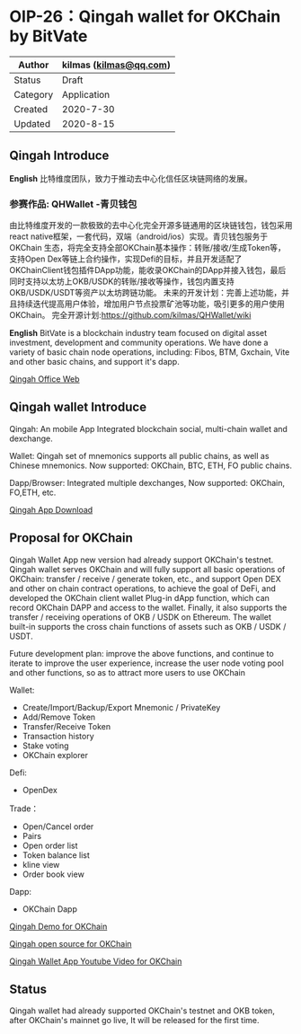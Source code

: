 # OIP-26：Qingah wallet for OKChain by BitVate

| Author   | kilmas (kilmas@qq.com) |
| -------- | ------------------------ |
| Status   | Draft                    |
| Category | Application              |
| Created  | 2020-7-30                |
| Updated  | 2020-8-15                |

## Qingah Introduce

**English** 比特维度团队，致力于推动去中心化信任区块链网络的发展。  
### 参赛作品: QHWallet -青贝钱包  
由比特维度开发的一款极致的去中心化完全开源多链通用的区块链钱包，钱包采用react native框架，一套代码，双端（android/ios）实现。青贝钱包服务于OKChain 生态，将完全支持全部OKChain基本操作：转账/接收/生成Token等，支持Open Dex等链上合约操作，实现Defi的目标，并且开发适配了OKChainClient钱包插件DApp功能，能收录OKChain的DApp并接入钱包，最后同时支持以太坊上OKB/USDK的转账/接收等操作，钱包内置支持OKB/USDK/USDT等资产以太坊跨链功能。
未来的开发计划：完善上述功能，并且持续迭代提高用户体验，增加用户节点投票矿池等功能，吸引更多的用户使用OKChain。
完全开源计划:https://github.com/kilmas/QHWallet/wiki

**English** BitVate is a blockchain industry team focused on digital asset investment, development and community operations. We have done a variety of basic chain node operations, including: Fibos, BTM, Gxchain, Vite and other basic chains, and support it's dapp.

[Qingah Office Web](http://qingah.com)


## Qingah wallet Introduce

Qingah: An mobile App Integrated blockchain social, multi-chain wallet and dexchange.

Wallet: Qingah set of mnemonics supports all public chains, as well as Chinese mnemonics. Now supported: OKChain, BTC, ETH, FO public chains.

Dapp/Browser: Integrated multiple dexchanges, Now supported: OKChain, FO,ETH, etc.

[Qingah App Download](https://github.com/kilmas/QHWallet/releases)

## Proposal for OKChain

Qingah Wallet App new version had already support OKChain's testnet. Qingah wallet serves OKChain and will fully support all basic operations of OKChain: transfer / receive / generate token, etc., and support Open DEX and other on chain contract operations, to achieve the goal of DeFi, and developed the OKChain client wallet Plug-in dApp function, which can record OKChain DAPP and access to the wallet. Finally, it also supports the transfer / receiving operations of OKB / USDK on Ethereum. The wallet built-in supports the cross chain functions of assets such as OKB / USDK / USDT.

Future development plan: improve the above functions, and continue to iterate to improve the user experience, increase the user node voting pool and other functions, so as to attract more users to use OKChain

Wallet:
 - Create/Import/Backup/Export Mnemonic / PrivateKey
 - Add/Remove Token
 - Transfer/Receive Token
 - Transaction history
 - Stake voting
 - OKChain explorer

Defi:
 - OpenDex

Trade：
 - Open/Cancel order
 - Pairs
 - Open order list
 - Token balance list
 - kline view
 - Order book view

Dapp:
 - OKChain Dapp

[Qingah Demo for OKChain](https://github.com/kilmas/QHWallet/releases)

[Qingah open source for OKChain](https://github.com/kilmas/QHWallet)

[Qingah Wallet App Youtube Video for OKChain](https://youtu.be/uuTl19ixcVQ)


## Status
Qingah wallet had already supported OKChain's testnet and OKB token, after OKChain's mainnet go live, It will be released for the first time.